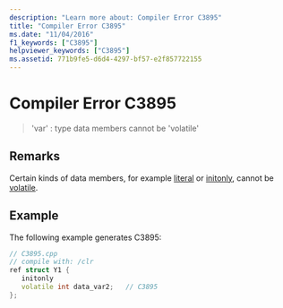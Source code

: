 ```yaml
---
description: "Learn more about: Compiler Error C3895"
title: "Compiler Error C3895"
ms.date: "11/04/2016"
f1_keywords: ["C3895"]
helpviewer_keywords: ["C3895"]
ms.assetid: 771b9fe5-d6d4-4297-bf57-e2f857722155
---
```

# Compiler Error C3895

> 'var' : type data members cannot be 'volatile'

## Remarks

Certain kinds of data members, for example [literal](../../extensions/literal-cpp-component-extensions.md) or [initonly](../../dotnet/initonly-cpp-cli.md), cannot be [volatile](../../cpp/volatile-cpp.md).

## Example

The following example generates C3895:

```cpp
// C3895.cpp
// compile with: /clr
ref struct Y1 {
   initonly
   volatile int data_var2;   // C3895
};
```
